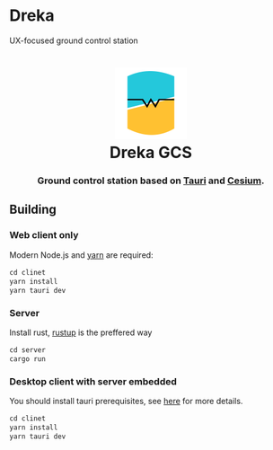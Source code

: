 # Dreka
UX-focused ground control station

<h1 align="center">
  <img src="./client/src-tauri/icons/icon.png" alt="Dreka GCS" width="128" />
  <br>
  Dreka GCS
  <br>
</h1>

<h3 align="center">
Ground control station based on <a href="https://github.com/tauri-apps/tauri">Tauri</a> and <a href="https://github.com/CesiumGS/cesium">Cesium</a>.
</h3>

## Building

### Web client only
Modern Node.js and [yarn](https://classic.yarnpkg.com/lang/en/docs/install/#mac-stable) are required:

```shell
cd clinet
yarn install
yarn tauri dev
```

### Server 
Install rust, [rustup](https://www.rust-lang.org/tools/install) is the preffered way
```shell
cd server
cargo run
```

### Desktop client with server embedded 
You should install tauri prerequisites, see [here](https://tauri.app/v1/guides/getting-started/prerequisites) for more details.

```shell
cd clinet
yarn install
yarn tauri dev
```
